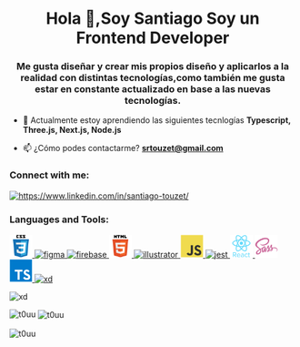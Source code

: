 <h1 align="center">Hola 👋,Soy Santiago Soy un Frontend Developer</h1>
<h3 align="center">Me gusta diseñar y crear mis propios diseño y aplicarlos a la realidad con distintas tecnologías,como también me gusta estar en constante actualizado en base a las nuevas tecnologías.</h3>




- 🌱 Actualmente estoy aprendiendo las siguientes tecnlogías **Typescript, Three.js, Next.js, Node.js**

- 📫 ¿Cómo podes contactarme? **srtouzet@gmail.com**

<h3 align="left">Connect with me:</h3>
<p align="left">
<a href="https://linkedin.com/in/https://www.linkedin.com/in/santiago-touzet/" target="blank"><img align="center" src="https://raw.githubusercontent.com/rahuldkjain/github-profile-readme-generator/master/src/images/icons/Social/linked-in-alt.svg" alt="https://www.linkedin.com/in/santiago-touzet/" height="30" width="40" /></a>
</p>

<h3 align="left">Languages and Tools:</h3>
<p align="left"> <a href="https://www.w3schools.com/css/" target="_blank" rel="noreferrer"> <img src="https://raw.githubusercontent.com/devicons/devicon/master/icons/css3/css3-original-wordmark.svg" alt="css3" width="40" height="40"/> </a> <a href="https://www.figma.com/" target="_blank" rel="noreferrer"> <img src="https://www.vectorlogo.zone/logos/figma/figma-icon.svg" alt="figma" width="40" height="40"/> </a> <a href="https://firebase.google.com/" target="_blank" rel="noreferrer"> <img src="https://www.vectorlogo.zone/logos/firebase/firebase-icon.svg" alt="firebase" width="40" height="40"/> </a> <a href="https://www.w3.org/html/" target="_blank" rel="noreferrer"> <img src="https://raw.githubusercontent.com/devicons/devicon/master/icons/html5/html5-original-wordmark.svg" alt="html5" width="40" height="40"/> </a> <a href="https://www.adobe.com/in/products/illustrator.html" target="_blank" rel="noreferrer"> <img src="https://www.vectorlogo.zone/logos/adobe_illustrator/adobe_illustrator-icon.svg" alt="illustrator" width="40" height="40"/> </a> <a href="https://developer.mozilla.org/en-US/docs/Web/JavaScript" target="_blank" rel="noreferrer"> <img src="https://raw.githubusercontent.com/devicons/devicon/master/icons/javascript/javascript-original.svg" alt="javascript" width="40" height="40"/> </a> <a href="https://jestjs.io" target="_blank" rel="noreferrer"> <img src="https://www.vectorlogo.zone/logos/jestjsio/jestjsio-icon.svg" alt="jest" width="40" height="40"/> </a> <a href="https://reactjs.org/" target="_blank" rel="noreferrer"> <img src="https://raw.githubusercontent.com/devicons/devicon/master/icons/react/react-original-wordmark.svg" alt="react" width="40" height="40"/> </a> <a href="https://sass-lang.com" target="_blank" rel="noreferrer"> <img src="https://raw.githubusercontent.com/devicons/devicon/master/icons/sass/sass-original.svg" alt="sass" width="40" height="40"/> </a> <a href="https://www.typescriptlang.org/" target="_blank" rel="noreferrer"> <img src="https://raw.githubusercontent.com/devicons/devicon/master/icons/typescript/typescript-original.svg" alt="typescript" width="40" height="40"/> </a> <a href="https://www.adobe.com/products/xd.html" target="_blank" rel="noreferrer"> <img src="https://cdn.worldvectorlogo.com/logos/adobe-xd.svg" alt="xd" width="40" height="40"/> </a> <a></p><img src="https://external-content.duckduckgo.com/iu/?u=https%3A%2F%2Fstyles.redditmedia.com%2Ft5_2s8ar%2Fstyles%2FcommunityIcon_f1w26bnjokc71.jpeg%3Fformat%3Dpjpg%26s%3D1b1176bdd2942c200029f1e298b9132ecfa9799d&f=1&nofb=1&ipt=1655da71b46fa4cc0948afd107dcea81fec54af7e36b5a1e5effd5573e0f9de5&ipo=images" alt="xd" width="40" height="40"/> </a> </p>

<p><img align="left" src="https://github-readme-stats.vercel.app/api/top-langs?username=t0uu&show_icons=true&locale=en&layout=compact" alt="t0uu" /></p>

<p>&nbsp;<img align="center" src="https://github-readme-stats.vercel.app/api?username=t0uu&show_icons=true&locale=en" alt="t0uu" /></p>

<p><img align="center" src="https://github-readme-streak-stats.herokuapp.com/?user=t0uu&" alt="t0uu" /></p>

